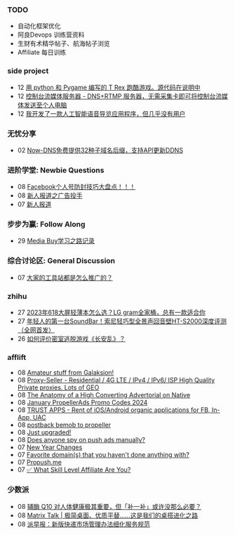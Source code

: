 ### TODO
-  自动化框架优化
-  阿良Devops 训练营资料
-  生财有术精华帖子、航海帖子浏览
-  Affiliate 每日训练

### side project
<!-- sideproject:START -->
-  12 [用 python 和 Pygame 编写的 T Rex 跑酷游戏。源代码在说明中](https://www.youtube.com/watch?v=pZySIXSelCA)
-  12 [控制台流媒体服务器 - DNS+RTMP 服务器，无需采集卡即可将控制台流媒体发送至个人电脑](https://github.com/Aioros/console-streaming-server)
-  12 [我开发了一款人工智能语音导览应用程序，但几乎没有用户](https://www.reddit.com/r/SideProject/comments/18gpp0e/ive_built_an_ai_audio_tour_app_but_have_almost_no/)<!-- sideproject:END -->


### 无忧分享
<!-- ruyo:START -->
-  02 [Now-DNS免费提供32种子域名后缀，支持API更新DDNS](https://51.ruyo.net/18589.html)<!-- ruyo:END -->

### 进阶学堂: Newbie Questions
<!-- advertcn1:START -->
-  08 [Facebook个人号防封技巧大盘点！！！](https://www.advertcn.com/thread-113591-1-1.html)
-  08 [新人报道之广告投手](https://www.advertcn.com/thread-113589-1-1.html)
-  07 [新人报道](https://www.advertcn.com/thread-113582-1-1.html)<!-- advertcn1:END -->

### 步步为赢: Follow Along
<!-- advertcn2:START -->
-  29 [Media Buy学习之路记录](https://www.advertcn.com/thread-113493-1-1.html)<!-- advertcn2:END -->

### 综合讨论区: General Discussion
<!-- advertcn3:START -->
-  07 [大家的工具站都是怎么推广的？](https://www.advertcn.com/thread-113578-1-1.html)<!-- advertcn3:END -->


### zhihu
<!-- zhihu:START -->
-  27 [2023年618大屏轻薄本怎么选？LG gram全家桶，总有一款适合你](http://zhuanlan.zhihu.com/p/632641888?utm_campaign=rss&utm_medium=rss&utm_source=rss&utm_content=title)
-  27 [年轻人的第一台SoundBar！索尼轻巧型全景声回音壁HT-S2000深度评测（全网首发）](http://zhuanlan.zhihu.com/p/630990296?utm_campaign=rss&utm_medium=rss&utm_source=rss&utm_content=title)
-  26 [如何评价密室逃脱游戏《长安乱》？](http://www.zhihu.com/question/563950552/answer/3045961312?utm_campaign=rss&utm_medium=rss&utm_source=rss&utm_content=title)<!-- zhihu:END -->

### afflift
<!-- afflift:START -->
-  08 [Amateur stuff from Galaksion!](https://afflift.com/f/threads/amateur-stuff-from-galaksion.12400/)
-  08 [Proxy-Seller - Residential / 4G LTE / IPv4 / IPv6/ ISP High Quality Private proxies. Lots of GEO](https://afflift.com/f/threads/proxy-seller-residential-4g-lte-ipv4-ipv6-isp-high-quality-private-proxies-lots-of-geo.11946/)
-  08 [The Anatomy of a High Converting Advertorial on Native](https://afflift.com/f/threads/the-anatomy-of-a-high-converting-advertorial-on-native.10707/)
-  08 [January PropellerAds Promo Codes 2024](https://afflift.com/f/threads/january-propellerads-promo-codes-2024.12417/)
-  08 [TRUST APPS - Rent of iOS/Android organic applications for FB, In-App, UAC](https://afflift.com/f/threads/trust-apps-rent-of-ios-android-organic-applications-for-fb-in-app-uac.11780/)
-  08 [postback bemob to propeller](https://afflift.com/f/threads/postback-bemob-to-propeller.12418/)
-  08 [Just upgraded!](https://afflift.com/f/threads/just-upgraded.12419/)
-  08 [Does anyone spy on push ads manually?](https://afflift.com/f/threads/does-anyone-spy-on-push-ads-manually.10890/)
-  07 [New Year Changes](https://afflift.com/f/threads/new-year-changes.12394/)
-  07 [Favorite domain&lpar;s&rpar; that you haven&#39;t done anything with?](https://afflift.com/f/threads/favorite-domain-s-that-you-havent-done-anything-with.12187/)
-  07 [Propush.me](https://afflift.com/f/threads/propush-me.12367/)
-  07 [✅ What Skill Level Affiliate Are You?](https://afflift.com/f/threads/%E2%9C%85-what-skill-level-affiliate-are-you.7860/)<!-- afflift:END -->

### 少数派
<!-- sspai:START -->
-  08 [辅酶 Q10 对人体健康极其重要，但「补一补」或许没那么必要？](https://sspai.com/post/85322)
-  08 [Matrix Talk | 极简桌面、优质平替……这是我们的桌搭进化之路](https://sspai.com/post/85556)
-  08 [派早报：新版快递市场管理办法细化服务规范](https://sspai.com/post/85637)<!-- sspai:END -->
